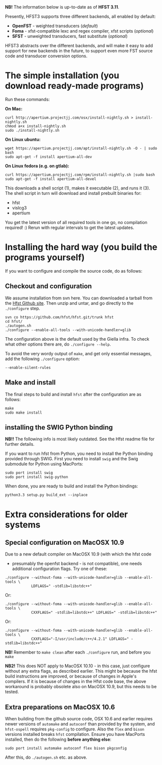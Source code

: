 **NB!** The information below is up-to-date as of **HFST 3.11**.


Presently, HFST3 supports three different backends, all enabled by default:
* **OpenFST** - weighted transducers (*default*)
* **Foma** - xfst-compatible lexc and regex compiler, xfst
  scripts (*optional*)
* **SFST** - unweighted transducers, fast substitute (*optional*)


HFST3 abstracts over the different backends, and will make it easy to add
support for new backends in the future, to support even more FST source code and
transducer conversion options.


#  The simple installation (you download ready-made programs)


Run these commands:


**On Mac:**
```
curl http://apertium.projectjj.com/osx/install-nightly.sh > install-nightly.sh
chmod a+x install-nightly.sh
sudo ./install-nightly.sh
```


**On Linux ubuntu:**
```
wget https://apertium.projectjj.com/apt/install-nightly.sh -O - | sudo bash
sudo apt-get -f install apertium-all-dev
```


**On Linux fedora (e.g. on gtlab):**
```
curl https://apertium.projectjj.com/rpm/install-nightly.sh |sudo bash
sudo apt-get -f install apertium-all-devel
```


This downloads a shell script (1), makes it executable (2), and runs it (3). The shell script in turn will download and install prebuilt binaries for:


* hfst
* vislcg3
* apertium


You get the latest version of all required tools in one go, no compilation required! :)
Rerun with regular intervals to get the latest updates.


#  Installing the hard way (you build the programs yourself)


If you want to configure and compile the source code, do as follows:


## Checkout and configuration


We assume installation from svn here. You can downloaded a tarball from the
[Hfst Github site](https://github.com/hfst). Then
unzip and untar, and go directly to the `./configure` step.


```
svn co https://github.com/hfst/hfst.git/trunk hfst
cd hfst/
./autogen.sh
./configure --enable-all-tools --with-unicode-handler=glib
```


The configuration above is the default used by the Giella infra. To check what
other options there are, do `./configure --help`.


To avoid the very wordy output of `make`, and get only essential messages,
add the following `./configure` option:


```
--enable-silent-rules
```


## Make and install


The final steps to build and install `hfst` after the configuration are as
follows:


```
make
sudo make install
```


## installing the SWIG Python binding


**NB!!** The following info is most likely outdated. See the Hfst readme file
for further details.


If you want to run hfst from Python, you need to install the Python binding
provided through SWIG. First you need to install `swig` and the Swig submodule
for Python using MacPorts:


```
sudo port install swig
sudo port install swig-python
```


When done, you are ready to build and install the Python bindings:


```
python3.3 setup.py build_ext --inplace
```


# Extra considerations for older systems


## Special configuration on MacOSX 10.9


Due to a new default compiler on MacOSX 10.9 (with which the hfst code
- presumably the openfst backend - is not compatible), one needs additional
configuration flags. Try one of these:


```
./configure --without-foma --with-unicode-handler=glib --enable-all-tools \
            LDFLAGS=" -stdlib=libstdc++"
```


Or:


```
./configure --without-foma --with-unicode-handler=glib --enable-all-tools \
            CXXFLAGS=" -stdlib=libstdc++" LDFLAGS=" -stdlib=libstdc++"
```


Or:


```
./configure --without-foma --with-unicode-handler=glib --enable-all-tools \
            CXXFLAGS="-I/usr/include/c++/4.2.1" LDFLAGS=" -stdlib=libstdc++"
```


**NB!** Remember to `make clean` after each `./configure` run, and before
you `make`


**NB2!** This does NOT apply to MacOSX 10.10 - in this case, just configure
without any extra flags, as described earlier. This might be because the hfst
build instructions are improved, or because of changes in Apple's compilers. If
it is because of changes in the Hfst code base, the above workaround is probably
obsolete also on MacOSX 10.9, but this needs to be tested.


## Extra preparations on MacOSX 10.6


When building from the github source code,
OSX 10.6 and earlier requires newer versions of `automake` and `autoconf`
than provided by the system, and `hfst-ospell` requires `pkg-config` to
configure. Also the `flex` and `bison` versions installed breaks `hfst`
compilation. Ensure you have MacPorts installed, then do the following
**before anything else**:


```
sudo port install automake autoconf flex bison pkgconfig
```


After this, do `./autogen.sh` etc. as above.


